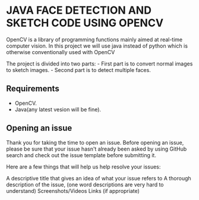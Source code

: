 # JAVA FACE DETECTION AND SKETCH CODE USING OPENCV


OpenCV is a library of programming functions mainly aimed at real-time computer vision. In this project we will use java instead of python which is otherwise conventionally used with OpenCV 

The project is divided into two parts:
    - First part is to convert normal images to sketch images.
    - Second part is to detect multiple faces. 

## Requirements

- OpenCV.
- Java(any latest vesion will be fine).


## Opening an issue

Thank you for taking the time to open an issue. Before opening an issue, please be sure that your issue hasn't already been asked by using GitHub search and check out the issue template before submitting it.

Here are a few things that will help us help resolve your issues:

A descriptive title that gives an idea of what your issue refers to
A thorough description of the issue, (one word descriptions are very hard to understand)
Screenshots/Videos
Links (if appropriate)
